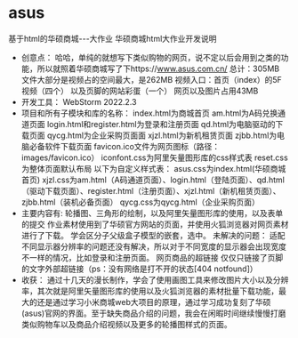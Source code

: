 # asus
基于html的华硕商城---大作业
华硕商城html大作业开发说明
- 创意点：
  哈哈，单纯的就想写下类似购物的网页，说不定以后会用到之类的功能，所以就照着华硕商城写了下https://www.asus.com.cn/
  总计：305MB
  文件大部分是视频占的空间最大，是262MB
  视频入口：首页（index）的5F视频（四个）
  以及页脚的网站彩蛋（一个）
  网页以及图片占用43MB
- 开发工具：
  WebStorm 2022.2.3
- 项目和所有子模块和库的名称：
  index.html为商城首页
  am.html为A码兑换通道页面
  login.html和register.html为登录和注册页面
  qd.html为电脑驱动的下载页面
  qycg.html为企业采购页面面
  xjzl.html为新机租赁页面
  zjbb.html为电脑必备软件下载页面
  favicon.ico文件为网页图标（路径：images/favicon.ico）
  iconfont.css为阿里矢量图形库的css样式表
  reset.css为整体页面默认布局
  以下为自定义样式表：
  asus.css为index.html(华硕商城首页)
  xjzl.css为am.html（A码通道页面）、login.html（登陆页面）、qd.html（驱动下载页面）、register.html（注册页面）、xjzl.html（新机租赁页面）、zjbb.html（装机必备页面）
  qycg.css为qycg.html（企业采购页面）
- 主要内容有:
  轮播图、三角形的绘制，以及阿里矢量图形库的使用，以及表单的提交
  作业素材使用到了华硕官方网站的页面，并使用火狐浏览器对网页素材进行了下载。
  学会区分子父级盒子模型的嵌套，选中。
  未解决的问题：
  适配不同显示器分辨率的问题还没有解决，所以对于不同宽度的显示器会出现宽度不一样的情况，比如登录和注册页面。
  网页商品的超链接
  仅仅只链接了页脚的文字外部超链接（ps：没有网络是打不开的状态[404 notfound]）
- 收获：
  通过十几天的漫长制作，学会了使用画图工具来修改图片大小以及分辨率，其次就是阿里矢量图形库的使用以及火狐浏览器的素材批量下载功能，最大的还是通过学习小米商城web大项目的原理，通过学习成功复刻了华硕(asus)官网的界面。至于缺失商品介绍的问题，我会在闲暇时间继续慢慢打磨类似购物车以及商品介绍视频以及更多的轮播图样式的页面。
